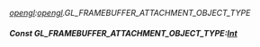 _[opengl](../../modules/opengl/opengl-module.md):[opengl](../../modules/opengl/opengl-module.md).GL\_FRAMEBUFFER\_ATTACHMENT\_OBJECT\_TYPE_
##### Const GL\_FRAMEBUFFER\_ATTACHMENT\_OBJECT\_TYPE:[Int](../../modules/wonkey/wonkey-types-int.md)
